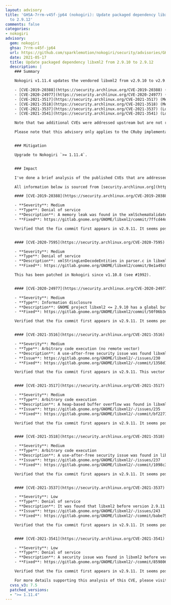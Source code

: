 ```yaml
---
layout: advisory
title: 'GHSA-7rrm-v45f-jp64 (nokogiri): Update packaged dependency libxml2 from 2.9.10
  to 2.9.12'
comments: false
categories:
- nokogiri
advisory:
  gem: nokogiri
  ghsa: 7rrm-v45f-jp64
  url: https://github.com/sparklemotion/nokogiri/security/advisories/GHSA-7rrm-v45f-jp64
  date: 2021-05-17
  title: Update packaged dependency libxml2 from 2.9.10 to 2.9.12
  description: |
    ### Summary

    Nokogiri v1.11.4 updates the vendored libxml2 from v2.9.10 to v2.9.12 which addresses:

    - [CVE-2019-20388](https://security.archlinux.org/CVE-2019-20388) (Medium severity)
    - [CVE-2020-24977](https://security.archlinux.org/CVE-2020-24977) (Medium severity)
    - [CVE-2021-3517](https://security.archlinux.org/CVE-2021-3517) (Medium severity)
    - [CVE-2021-3518](https://security.archlinux.org/CVE-2021-3518) (Medium severity)
    - [CVE-2021-3537](https://security.archlinux.org/CVE-2021-3537) (Low severity)
    - [CVE-2021-3541](https://security.archlinux.org/CVE-2021-3541) (Low severity)

    Note that two additional CVEs were addressed upstream but are not relevant to this release. [CVE-2021-3516](https://security.archlinux.org/CVE-2021-3516) via `xmllint` is not present in Nokogiri, and [CVE-2020-7595](https://security.archlinux.org/CVE-2020-7595) has been patched in Nokogiri since v1.10.8 (see #1992).

    Please note that this advisory only applies to the CRuby implementation of Nokogiri `< 1.11.4`, and only if the packaged version of libxml2 is being used. If you've overridden defaults at installation time to use system libraries instead of packaged libraries, you should instead pay attention to your distro's `libxml2` release announcements.


    ### Mitigation

    Upgrade to Nokogiri `>= 1.11.4`.


    ### Impact

    I've done a brief analysis of the published CVEs that are addressed in this upstream release. The libxml2 maintainers have not released a canonical set of CVEs, and so this list is pieced together from secondary sources and may be incomplete.

    All information below is sourced from [security.archlinux.org](https://security.archlinux.org), which appears to have the most up-to-date information as of this analysis.

    #### [CVE-2019-20388](https://security.archlinux.org/CVE-2019-20388)

    - **Severity**: Medium
    - **Type**: Denial of service
    - **Description**: A memory leak was found in the xmlSchemaValidateStream function of libxml2. Applications that use this library may be vulnerable to memory not being freed leading to a denial of service.
    - **Fixed**: https://gitlab.gnome.org/GNOME/libxml2/commit/7ffcd44d7e6c46704f8af0321d9314cd26e0e18a

    Verified that the fix commit first appears in v2.9.11. It seems possible that this issue would be present in programs using Nokogiri < v1.11.4.


    #### [CVE-2020-7595](https://security.archlinux.org/CVE-2020-7595)

    - **Severity**: Medium
    - **Type**: Denial of service
    - **Description**: xmlStringLenDecodeEntities in parser.c in libxml2 2.9.10 has an infinite loop in a certain end-of-file situation.
    - **Fixed**: https://gitlab.gnome.org/GNOME/libxml2/commit/0e1a49c8907645d2e155f0d89d4d9895ac5112b5

    This has been patched in Nokogiri since v1.10.8 (see #1992).


    #### [CVE-2020-24977](https://security.archlinux.org/CVE-2020-24977)

    - **Severity**: Medium
    - **Type**: Information disclosure
    - **Description**: GNOME project libxml2 <= 2.9.10 has a global buffer over-read vulnerability in xmlEncodeEntitiesInternal at libxml2/entities.c.
    - **Fixed**: https://gitlab.gnome.org/GNOME/libxml2/commit/50f06b3efb638efb0abd95dc62dca05ae67882c2

    Verified that the fix commit first appears in v2.9.11. It seems possible that this issue would be present in programs using Nokogiri < v1.11.4.


    #### [CVE-2021-3516](https://security.archlinux.org/CVE-2021-3516)

    - **Severity**: Medium
    - **Type**: Arbitrary code execution (no remote vector)
    - **Description**: A use-after-free security issue was found libxml2 before version 2.9.11 when "xmllint --html --push" is used to process crafted files.
    - **Issue**: https://gitlab.gnome.org/GNOME/libxml2/-/issues/230
    - **Fixed**: https://gitlab.gnome.org/GNOME/libxml2/-/commit/1358d157d0bd83be1dfe356a69213df9fac0b539

    Verified that the fix commit first appears in v2.9.11. This vector does not exist within Nokogiri, which does not ship `xmllint`.


    #### [CVE-2021-3517](https://security.archlinux.org/CVE-2021-3517)

    - **Severity**: Medium
    - **Type**: Arbitrary code execution
    - **Description**: A heap-based buffer overflow was found in libxml2 before version 2.9.11 when processing truncated UTF-8 input.
    - **Issue**: https://gitlab.gnome.org/GNOME/libxml2/-/issues/235
    - **Fixed**: https://gitlab.gnome.org/GNOME/libxml2/-/commit/bf22713507fe1fc3a2c4b525cf0a88c2dc87a3a2

    Verified that the fix commit first appears in v2.9.11. It seems possible that this issue would be present in programs using Nokogiri < v1.11.4.


    #### [CVE-2021-3518](https://security.archlinux.org/CVE-2021-3518)

    - **Severity**: Medium
    - **Type**: Arbitrary code execution
    - **Description**: A use-after-free security issue was found in libxml2 before version 2.9.11 in xmlXIncludeDoProcess() in xinclude.c when processing crafted files.
    - **Issue**: https://gitlab.gnome.org/GNOME/libxml2/-/issues/237
    - **Fixed**: https://gitlab.gnome.org/GNOME/libxml2/-/commit/1098c30a040e72a4654968547f415be4e4c40fe7

    Verified that the fix commit first appears in v2.9.11. It seems possible that this issue would be present in programs using Nokogiri < v1.11.4.


    #### [CVE-2021-3537](https://security.archlinux.org/CVE-2021-3537)

    - **Severity**: Low
    - **Type**: Denial of service
    - **Description**: It was found that libxml2 before version 2.9.11 did not propagate errors while parsing XML mixed content, causing a NULL dereference. If an untrusted XML document was parsed in recovery mode and post-validated, the flaw could be used to crash the application.
    - **Issue**: https://gitlab.gnome.org/GNOME/libxml2/-/issues/243
    - **Fixed**: https://gitlab.gnome.org/GNOME/libxml2/-/commit/babe75030c7f64a37826bb3342317134568bef61

    Verified that the fix commit first appears in v2.9.11. It seems possible that this issue would be present in programs using Nokogiri < v1.11.4.


    #### [CVE-2021-3541](https://security.archlinux.org/CVE-2021-3541)

    - **Severity**: Low
    - **Type**: Denial of service
    - **Description**: A security issue was found in libxml2 before version 2.9.11. Exponential entity expansion attack its possible bypassing all existing protection mechanisms and leading to denial of service.
    - **Fixed**: https://gitlab.gnome.org/GNOME/libxml2/-/commit/8598060bacada41a0eb09d95c97744ff4e428f8e

    Verified that the fix commit first appears in v2.9.11. It seems possible that this issue would be present in programs using Nokogiri < v1.11.4, however Nokogiri's default parse options prevent the attack from succeeding (it is necessary to opt into `DTDLOAD` which is off by default).

    For more details supporting this analysis of this CVE, please visit #2233.
  cvss_v3: 7.5
  patched_versions:
  - ">= 1.11.4"
---
```

